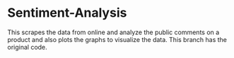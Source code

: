 # Sentiment-Analysis
This scrapes the data from online and analyze the public comments on a product and also plots the graphs to visualize the data.
This branch has the original code.
